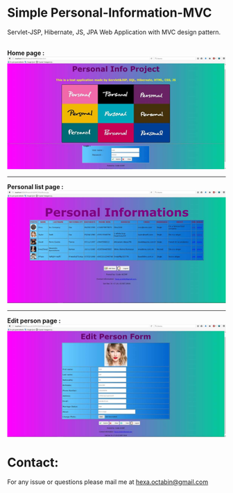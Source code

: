 # Simple Personal-Information-MVC
<label>Servlet-JSP, Hibernate, JS, JPA Web Application with MVC design pattern.</label>

<br/>
<label><b>Home page :</b></label>
<br/>
<img src="https://github.com/Coder-ACJHP/Personal-Information-MVC/blob/master/WebContent/images/FB_IMG_1494872305120.jpg">
<hr>
<label><b>Personal list page :</b></label>
<br/>
<img src="https://github.com/Coder-ACJHP/Personal-Information-MVC/blob/master/WebContent/images/FB_IMG_1494872309968.jpg">
<hr>
<label><b>Edit person page : </b></label>
<br/>
<img src="https://github.com/Coder-ACJHP/Personal-Information-MVC/blob/master/WebContent/images/FB_IMG_1494872313114.jpg">

<h1>Contact:</h1>
<label>For any issue or questions please mail me at </label><a href="mailto:hexa.octabin@gmail.com">hexa.octabin@gmail.com</a>
